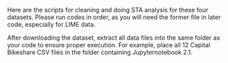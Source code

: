 Here are the scripts for cleaning and doing STA analysis for these four datasets. Please run codes in order, as you will need the former file in later code, especially for LIME data.

After downloading the dataset, extract all data files into the same folder as your code to ensure proper execution. For example, place all 12 Capital Bikeshare CSV files in the folder containing Jupyternotebook 2.1.
